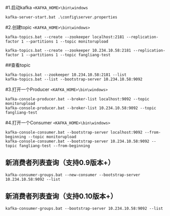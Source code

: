 #1.启动kafka
`<KAFKA_HOME>\bin\windows`
```
kafka-server-start.bat .\config\server.properties
```

#2.创建topic
`<KAFKA_HOME>\bin\windows>`
```
kafka-topics.bat --create --zookeeper localhost:2181 --replication-factor 1 --partitions 1 --topic monitorupload
```
```
kafka-topics.bat --create --zookeeper 10.234.10.58:2181 --replication-factor 1 --partitions 1 --topic fangliang-test
```

##查看topic
```
kafka-topics.bat --zookeeper 10.234.10.58:2181 --list
kafka-topics.bat --list --bootstrap-server 10.234.10.58:9092
```

#3.打开一个Producer
`<KAFKA_HOME>\bin\windows>`
```
kafka-console-producer.bat --broker-list localhost:9092 --topic monitorupload
kafka-console-producer.bat --broker-list 10.234.10.58:9092 --topic fangliang-test
```

#4.打开一个Consumer
`<KAFKA_HOME>\bin\windows>`
```
kafka-console-consumer.bat --bootstrap-server localhost:9092 --from-beginning --topic monitorupload
kafka-console-consumer.bat --bootstrap-server 10.234.10.58:9092 --topic fangliang-test --from-beginning
```

## 新消费者列表查询（支持0.9版本+）
```
kafka-consumer-groups.bat --new-consumer --bootstrap-server 10.234.10.58:9092 --list
```
## 新消费者列表查询（支持0.10版本+）
```
kafka-consumer-groups.bat --bootstrap-server 10.234.10.58:9092 --list
```
